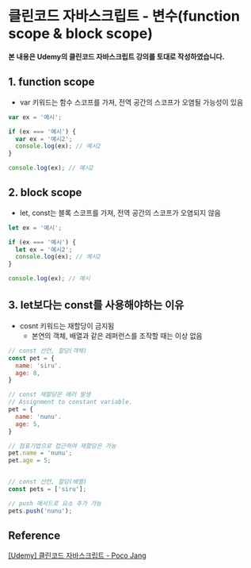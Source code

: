 # 클린코드 자바스크립트 - 변수(function scope & block scope)



**본 내용은 Udemy의 클린코드 자바스크립트 강의를 토대로 작성하였습니다.**



## 1. function scope

* var 키워드는 함수 스코프를 가져, 전역 공간의 스코프가 오염될 가능성이 있음

```JavaScript
var ex = '예시';

if (ex === '예시') {
  var ex = '예시2';
  console.log(ex); // 예시2
}

console.log(ex); // 예시2
```



## 2. block scope

* let, const는 블록 스코프를 가져, 전역 공간의 스코프가 오염되지 않음

```JavaScript
let ex = '예시';

if (ex === '예시') {
  let ex = '예시2';
  console.log(ex); // 예시2
}

console.log(ex); // 예시
```



## 3. let보다는 const를 사용해야하는 이유

* cosnt 키워드는 재할당이 금지됨
  * 본연의 객체, 배열과 같은 레퍼런스를 조작할 때는 이상 없음

```JavaScript
// const 선언, 할당(객체)
const pet = {
  name: 'siru'.
  age: 8,
}

// const 재할당은 에러 발생
// Assignment to constant variable.
pet = {
  name: 'nunu'.
  age: 5,
}

// 점표기법으로 접근하여 재할당은 가능
pet.name = 'nunu';
pet.age = 5;


// const 선언, 할당(배열)
const pets = ['siru'];

// push 메서드로 요소 추가 가능
pets.push('nunu');
```





## Reference

[[Udemy] 클린코드 자바스크립트 - Poco Jang](https://www.udemy.com/course/clean-code-js/)

